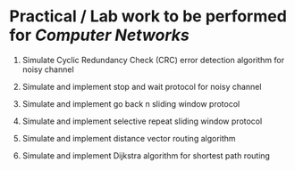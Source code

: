 # Practical / Lab work to be performed for <b><i>Computer Networks </i></b>


1. Simulate Cyclic Redundancy Check (CRC) error detection algorithm for noisy channel

2. Simulate and implement stop and wait protocol for noisy channel

3. Simulate and implement go back n sliding window protocol

4. Simulate and implement selective repeat sliding window protocol

5. Simulate and implement distance vector routing algorithm

6. Simulate and implement Dijkstra algorithm for shortest path routing
